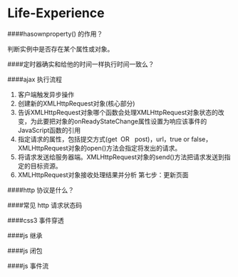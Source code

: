 # Life-Experience

####hasownproperty() 的作用？

判断实例中是否存在某个属性或对象。

####定时器确实和给他的时间一样执行时间一致么？

####ajax 执行流程
1. 客户端触发异步操作 
2. 创建新的XMLHttpRequest对象(核心部分) 
3. 告诉XMLHttpRequest对象哪个函数会处理XMLHttpRequest对象状态的改变，为此要把对象的onReadyStateChange属性设置为响应该事件的JavaScript函数的引用 
4. 指定请求的属性，包括提交方式(get  OR   post)，url，true or false，XMLHttpRequest对象的open()方法会指定将发出的请求。  
5. 将请求发送给服务器端。XMLHttpRequest对象的send()方法把请求发送到指定的目标资源。 
6. XMLHttpRequest对象接收处理结果并分析 第七步：更新页面

####http 协议是什么？

####常见 http 请求状态码

####css3 事件穿透

####js 继承

####js 闭包

####js 事件流
